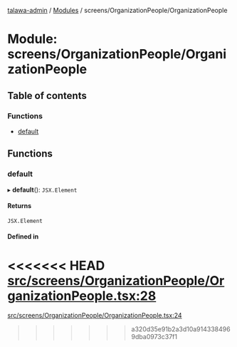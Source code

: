 [talawa-admin](../README.md) / [Modules](../modules.md) / screens/OrganizationPeople/OrganizationPeople

# Module: screens/OrganizationPeople/OrganizationPeople

## Table of contents

### Functions

- [default](screens_OrganizationPeople_OrganizationPeople.md#default)

## Functions

### default

▸ **default**(): `JSX.Element`

#### Returns

`JSX.Element`

#### Defined in

<<<<<<< HEAD
[src/screens/OrganizationPeople/OrganizationPeople.tsx:28](https://github.com/PalisadoesFoundation/talawa-admin/blob/12d9229/src/screens/OrganizationPeople/OrganizationPeople.tsx#L28)
=======
[src/screens/OrganizationPeople/OrganizationPeople.tsx:24](https://github.com/PalisadoesFoundation/talawa-admin/blob/b619a0d/src/screens/OrganizationPeople/OrganizationPeople.tsx#L24)
>>>>>>> a320d35e91b2a3d10a9143384969dba0973c37f1
